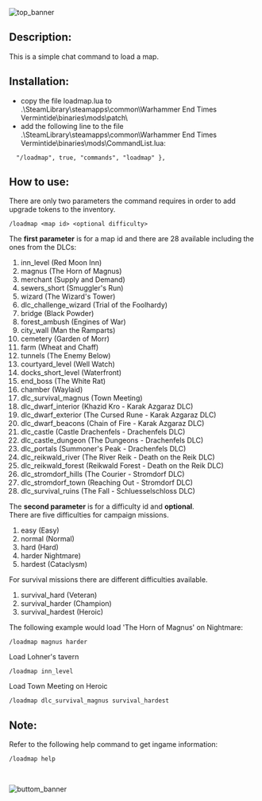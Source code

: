 ![top_banner](../../../../assets/banner-top.png)

## Description:
This is a simple chat command to load a map.

## Installation:
- copy the file loadmap.lua to .\SteamLibrary\steamapps\common\Warhammer End Times Vermintide\binaries\mods\patch\
- add the following line to the file .\SteamLibrary\steamapps\common\Warhammer End Times Vermintide\binaries\mods\CommandList.lua:
```
  "/loadmap", true, "commands", "loadmap" },
```

## How to use:  
There are only two parameters the command requires in order to add upgrade tokens to the inventory.  
```
/loadmap <map id> <optional difficulty>
```  

The **first parameter** is for a map id and there are 28 available including the ones from the DLCs:  
1. inn_level (Red Moon Inn)
2. magnus (The Horn of Magnus)
3. merchant (Supply and Demand)
4. sewers_short (Smuggler's Run)
5. wizard (The Wizard's Tower)
6. dlc_challenge_wizard (Trial of the Foolhardy)
7. bridge (Black Powder)
8. forest_ambush (Engines of War)
9. city_wall (Man the Ramparts)
10. cemetery (Garden of Morr)
11. farm (Wheat and Chaff)
12. tunnels (The Enemy Below)
13. courtyard_level (Well Watch)
14. docks_short_level (Waterfront)
15. end_boss (The White Rat)
16. chamber (Waylaid)
17. dlc_survival_magnus (Town Meeting)
18. dlc_dwarf_interior (Khazid Kro - Karak Azgaraz DLC)
19. dlc_dwarf_exterior (The Cursed Rune - Karak Azgaraz DLC)
20. dlc_dwarf_beacons (Chain of Fire - Karak Azgaraz DLC)
21. dlc_castle (Castle Drachenfels - Drachenfels DLC)
22. dlc_castle_dungeon (The Dungeons - Drachenfels DLC)
23. dlc_portals (Summoner's Peak - Drachenfels DLC)
24. dlc_reikwald_river (The River Reik - Death on the Reik DLC)
25. dlc_reikwald_forest (Reikwald Forest - Death on the Reik DLC)
26. dlc_stromdorf_hills (The Courier - Stromdorf DLC)
27. dlc_stromdorf_town (Reaching Out - Stromdorf DLC)
28. dlc_survival_ruins (The Fall - Schluesselschloss DLC)  

The **second parameter** is for a difficulty id and **optional**.  
There are five difficulties for campaign missions.
1. easy (Easy)
2. normal (Normal)
3. hard (Hard)
4. harder Nightmare)
5. hardest (Cataclysm)  

For survival missions there are different difficulties available.
1. survival_hard (Veteran)
2. survival_harder (Champion)
3. survival_hardest (Heroic)

The following example would load 'The Horn of Magnus' on Nightmare:
```
/loadmap magnus harder
```

Load Lohner's tavern
```
/loadmap inn_level
```

Load Town Meeting on Heroic
```
/loadmap dlc_survival_magnus survival_hardest
```

## Note:
Refer to the following help command to get ingame information:
```
/loadmap help
```

<br/>

![buttom_banner](../../../../assets/banner-buttom.png)